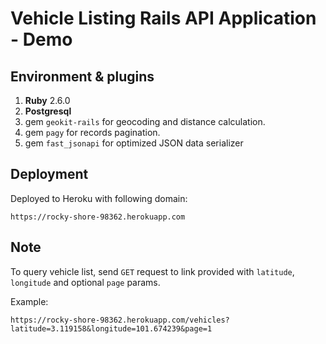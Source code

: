 # Vehicle Listing Rails API Application - Demo

## Environment & plugins
1. **Ruby** 2.6.0
1. **Postgresql**
1. gem `geokit-rails` for geocoding and distance calculation.
1. gem `pagy` for records pagination.
1. gem `fast_jsonapi` for optimized JSON data serializer 

## Deployment
Deployed to Heroku with following domain:
```
https://rocky-shore-98362.herokuapp.com
```

## Note
To query vehicle list, send `GET` request to link provided with `latitude`, `longitude` and optional `page` params.

Example:

```
https://rocky-shore-98362.herokuapp.com/vehicles?latitude=3.119158&longitude=101.674239&page=1
```

